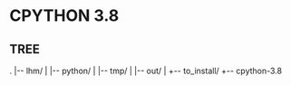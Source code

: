 # CPYTHON 3.8


## TREE

.
|-- lhm/
|
|-- python/
     |
     |-- tmp/
     |    |-- out/
     |    +-- to_install/
     +-- cpython-3.8

